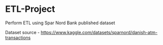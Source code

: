 # ETL-Project
Perform ETL using Spar Nord Bank published dataset

Dataset source - https://www.kaggle.com/datasets/sparnord/danish-atm-transactions
